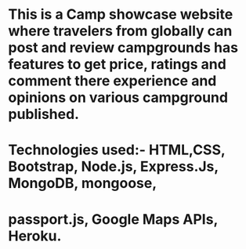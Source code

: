 # 	This is a Camp showcase website where travelers from globally can post and review campgrounds has features to get price, ratings and comment there experience and opinions on various campground published.
# 	Technologies used:- HTML,CSS, Bootstrap, Node.js, Express.Js, MongoDB, mongoose,    
#        passport.js, Google Maps APIs, Heroku.
# 
 
